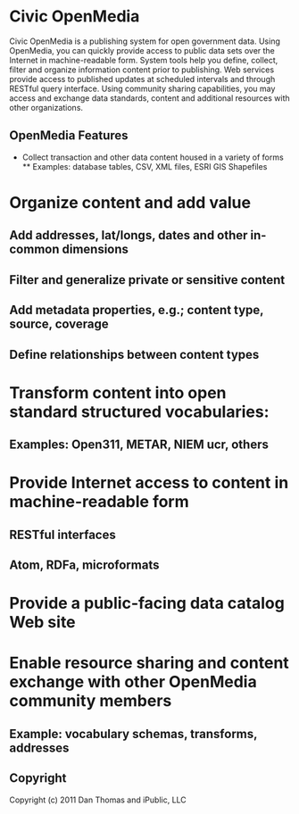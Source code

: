 # Civic OpenMedia
Civic OpenMedia is a publishing system for open government data. Using OpenMedia, you can quickly provide access to public data sets over the Internet in machine-readable form. System tools help you define, collect, filter and organize information content prior to publishing. Web services provide access to published updates at scheduled intervals and through RESTful query interface. Using community sharing capabilities, you may access and exchange data standards, content and additional resources with other organizations.

## OpenMedia Features
* Collect transaction and other data content housed in a variety of forms
** Examples: database tables, CSV, XML files, ESRI GIS Shapefiles
# Organize content and add value
## Add addresses, lat/longs, dates and other in-common dimensions
## Filter and generalize private or sensitive content
## Add metadata properties, e.g.; content type, source, coverage
## Define relationships between content types
# Transform content into open standard structured vocabularies:
## Examples: Open311, METAR, NIEM ucr, others
# Provide Internet access to content in machine-readable form
## RESTful interfaces
## Atom, RDFa, microformats
# Provide a public-facing data catalog Web site
# Enable resource sharing and content exchange with other OpenMedia community members
## Example: vocabulary schemas, transforms, addresses

## <a name="copyright">Copyright</a>
Copyright (c) 2011 Dan Thomas and iPublic, LLC
